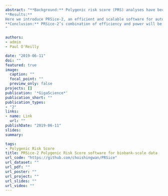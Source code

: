 ```yaml
---
abstract: "**Background:** Polygenic risk score (PRS) analyses have become an integral part of biomedical research, exploited to gain insights into shared aetiology among traits, to control for genomic profile in experimental studies, and to strengthen causal inference, among a range of applications. Substantial efforts are now devoted to biobank projects to collect large genetic and phenotypic data, providing unprecedented opportunity for genetic discovery and applications. To process the large-scale data provided by such biobank resources, highly efficient and scalable methods and software are required. 
**Results:**
Here we introduce PRSice-2, an efficient and scalable software for automating and simplifying polygenic risk score analyses on large-scale data. PRSice-2 handles both genotyped and imputed data, provides empirical association P-values free from inflation due to overfitting, supports different inheritance models and can evaluate multiple continuous and binary target traits simultaneously. We demonstrate that PRSice-2 is dramatically faster and more memory-efficient than PRSice-1 and alternative polygenic score software, LDpred and lassosum, while having comparable predictive power. 
**Conclusion:** PRSice-2’s combination of efficiency and power will be increasingly important as data sizes grow and as the applications of PRS become more sophisticated; for example, when incorporated into high-dimensional or gene-set based analyses. PRSice-2 is written in C++, with an R script for plotting, and is freely available for download from http://PRSice.info
"

authors:
- admin
- Paul O'Reilly

date: "2019-06-11"
doi: ""
featured: true
image:
  caption: ""
  focal_point: ""
  preview_only: false
projects: []
publication: '*GigaScience*'
publication_short: ""
publication_types:
- "2"
links:
- name: Link
  url: ""
publishDate: "2019-06-11"
slides: 
summary:

tags: 
- Polygenic Risk Score
title: PRSice-2 Polygenic Risk Score software for biobank-scale data
url_code: "https://github.com/choishingwan/PRSice"
url_dataset: ""
url_pdf: ""
url_poster: ""
url_project: ""
url_slides: ""
url_video: ""
---
```



